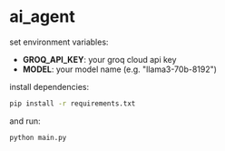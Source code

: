 # ai_agent

set environment variables:
- **GROQ_API_KEY**: your groq cloud api key
- **MODEL**: your model name (e.g. "llama3-70b-8192")


install dependencies:
```bash
pip install -r requirements.txt
```

and run:
```bash
python main.py
```
